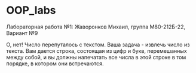 # OOP_labs
Лабораторная работа №1: Жаворонков Михаил, группа М80-212Б-22, Вариант №9

О, нет! Число перепуталось с текстом. Ваша задача - извлечь число из текста.
Вам дается строка, состоящая из цифр и букв, перемешанных между собой, и вы должны
напечатать все числа в этой строке в том порядке, в котором они встречаются.
